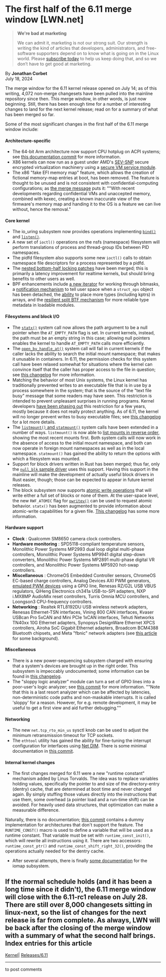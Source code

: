 # The first half of the 6.11 merge window [LWN.net]

> **We're bad at marketing**
> 
> We can admit it, marketing is not our strong suit. Our strength is writing the kind of articles that developers, administrators, and free-software supporters depend on to know what is going on in the Linux world. Please [subscribe today](/Promo/nsn-bad/subscribe) to help us keep doing that, and so we don’t have to get good at marketing. 

By **Jonathan Corbet**  
July 18, 2024 

The merge window for the 6.11 kernel release opened on July 14; as of this writing, 4,072 non-merge changesets have been pulled into the mainline repository since then. This merge window, in other words, is just now beginning. Still, there has been enough time for a number of interesting changes to land for the next kernel release; read on for a summary of what has been merged so far. 

Some of the most significant changes in the first half of the 6.11 merge window include: 

#### Architecture-specific

  * The 64-bit Arm architecture now support CPU hotplug on ACPI systems; see [this documentation commit](https://git.kernel.org/linus/828ce929d1c3) for more information. 
  * X86 kernels can now run as a guest under AMD's [SEV-SNP](https://www.amd.com/en/developer/sev.html) secure encrypted virtualization machinery using a [secure VM service module](/Articles/921266/). 
  * The x86 "fake EFI memory map" feature, which allows the creation of fictional memory-map entries at boot, has been removed. The feature is thought to be unused and is not consistent with confidential-computing configurations; as [the merge message](https://git.kernel.org/linus/e55037c879a0) puts it: ""With recent developments regarding confidential VMs and unaccepted memory, combined with kexec, creating a known inaccurate view of the firmware's memory map and handing it to the OS is a feature we can live without, hence the removal."



#### Core kernel

  * The io_uring subsystem now provides operations implementing [`bind()`](https://man7.org/linux/man-pages/man2/bind.2.html) and [`listen()`](https://man7.org/linux/man-pages/man2/listen.2.html). 
  * A new set of `ioctl()` operations on the nsfs (namespace) filesystem will perform translations of process and thread-group IDs between PID namespaces. 
  * The pidfd filesystem also supports some new `ioctl()` calls to obtain namespace file descriptors for a process represented by a pidfd. 
  * The [nested bottom-half locking patches](/Articles/978189/) have been merged; this is primarily a latency improvement for realtime kernels, but should bring benefits to other users as well. 
  * BPF enhancements include [a new iterator](https://git.kernel.org/linus/4665415975b0) for working through bitmasks, a [notification mechanism](https://git.kernel.org/linus/3f8fde319524) to tell user space when a `struct_ops` object has been detached, the [ability](https://git.kernel.org/linus/49df0019f367) to place more types (including kptrs) in arrays, and the [resilient split BTF mechanism](https://git.kernel.org/linus/f6afdaf72af7) for more reliable type metadata in loadable modules. 



#### Filesystems and block I/O

  * The [`statx()`](https://man7.org/linux/man-pages/man2/statx.2.html) system call now allows the path argument to be a null pointer when the `AT_EMPTY_PATH` flag is set. In current kernels, instead, the path must be an empty string in this case; allowing null pointers enables the kernel to handle `AT_EMPTY_PATH` calls more efficiently. 
  * The [`open_by_handle_at()`](https://man7.org/linux/man-pages/man2/open_by_handle_at.2.html) system call will fail in current kernels if the caller lacks the ability to search the initial mount namespace; that makes it unusable in containers. In 6.11, the permission checks for this system call have been relaxed somewhat for situations where the kernel can convince itself that the caller has proper access to the file in question; see [this changelog](https://git.kernel.org/linus/620c266f3949) for more information. 
  * Matching the behavior of most Unix systems, the Linux kernel has traditionally prevented writes to an executable file that is in use by a process somewhere in the system; that is the source of the "text file busy" message that some readers may have seen. This restriction is intended to prevent unpleasant surprises in running programs. Kernel developers [have been phasing out](/Articles/866493/) this restriction for a few years, mostly because it does not really protect anything. As of 6.11, the kernel will no longer prevent writes to busy executable files; see [this changelog](https://git.kernel.org/linus/2a010c412853) for a lot more details. 
  * The [`listmount()` and `statmount()`](/Articles/950569/) system calls have been extended in a number of ways. `listmount()` is now able to [list mounts in reverse order](https://git.kernel.org/linus/d04bccd8c19d), showing the most recent mounts first. Both system calls will now work in the absence of access to the initial mount namespace, and both can now operate in foreign mount namespaces as well as in the local namespace. `statmount()` has gained the ability to return the options with which a filesystem was mounted. 
  * Support for block drivers written in Rust has been merged; thus far, only the [`null_blk` sample driver](https://git.kernel.org/linus/bc5b533b91ef) uses this support. Having this support in the mainline will make the development of actually useful block drivers in Rust easier, though; those can be expected to appear in future kernel releases. 
  * The block subsystem now supports [atomic write operations](/Articles/974578/) that will write either a full set of blocks or none of them. At the user-space level, the new `RWF_ATOMIC` flag for [`pwritev()`](https://man7.org/linux/man-pages/man2/readv.2.html) can be used to request atomic behavior. `statx()` has been augmented to provide information about atomic-write capabilities for a given file. [This changelog](https://git.kernel.org/linus/c34fc6f26ab8) has some more information. 



#### Hardware support

  * **Clock** : Qualcomm SM8650 camera clock controllers. 
  * **Hardware monitoring** : SPD5118-compliant temperature sensors, Monolithic Power Systems MP2993 dual loop digital multi-phase controllers, Monolithic Power Systems MP9941 digital step-down converters, Monolithic Power Systems MP2891 multi-phase digital VR controllers, and Monolithic Power Systems MP5920 hot-swap controllers. 
  * **Miscellaneous** : ChromeOS Embedded Controller sensors, ChromeOS EC-based charge controllers, Analog Devices AXI PWM generators, [emulated PWM devices](https://git.kernel.org/linus/7f61257cd6e1) using a GPIO line, Renesas RZ/G2L USB VBUS regulators, QiHeng Electronics ch341a USB-to-SPI adapters, NXP i.MX8MP AudioMix reset controllers, Turris Omnia MCU controllers, and Loongson3 CPU-frequency controllers. 
  * **Networking** : Realtek RTL8192DU USB wireless network adapters, Renesas Ethernet-TSN interfaces, Vining 800 CAN interfaces, Kvaser USBcan Pro 5xCAN and Mini PCIe 1xCAN interfaces, Tehuti Networks TN40xx 10G Ethernet adapters, Synopsys DesignWare Ethernet XPCS controllers, Airoha SoC Gigabit Ethernet adapters, Broadcom BCM4388 Bluetooth chipsets, and Meta "fbnic" network adapters (see [this article](/Articles/969383/) for some background). 



#### Miscellaneous

  * There is a new power-sequencing subsystem charged with ensuring that a system's devices are brought up in the right order. This subsystem is impeccably undocumented; some information can be found in [this changelog](https://git.kernel.org/linus/e763c9ec71dd). 
  * The "sloppy logic analyzer" module can turn a set of GPIO lines into a poor-user's logic analyzer; see [this commit](https://git.kernel.org/linus/7828b7bbbf20) for more information. ""Note that this is a last resort analyzer which can be affected by latencies, non-deterministic code paths and non-maskable interrupts. It is called 'sloppy' for a reason. However, for e.g. remote development, it may be useful to get a first view and aid further debugging."" 



#### Networking

  * The new `net.tcp_rto_min_us` sysctl knob can be used to adjust the minimum retransmission timeout for TCP sockets. 
  * The `ethtool` utility has gained the ability for fine-tuning the interrupt configuration for interfaces using [Net DIM](https://www.kernel.org/doc/html/latest/networking/net_dim.html). There is some minimal documentation in [this commit](https://git.kernel.org/linus/f750dfe825b9). 



#### Internal kernel changes

  * The first changes merged for 6.11 were a new "runtime constant" mechanism added by Linus Torvalds. The idea was to replace variables holding values, specifically the pointer to and size of the directory-entry (dentry) cache, that are determined at boot time and never changed again. By simply stuffing those values directly into the instructions that use them, some overhead (a pointer load and a run-time shift) can be avoided. For heavily used data structures, that optimization can make a measurable difference. 

Naturally, there is no documentation; [this commit](https://git.kernel.org/linus/e78298556ee5) contains a dummy implementation for architectures that don't support the feature. The `RUNTIME_CONST()` macro is used to define a variable that will be used as a runtime constant. That variable must be set with `runtime_const_init()`, which will rewrite all instructions using it. There are two accessors: `runtime_const_ptr()` and `runtime_const_shift_right_32()`, providing the operations actually needed for the dentry cache. 
  * After several attempts, there is finally [some documentation](https://git.kernel.org/linus/a7ca193bc9b6) for the iomap subsystem. 




If the normal schedule holds (and it has been a long time since it didn't), the 6.11 merge window will close with the 6.11-rc1 release on July 28. There are still over 8,000 changesets sitting in linux-next, so the list of changes for the next release is far from complete. As always, LWN will be back after the closing of the merge window with a summary of what the second half brings.  
Index entries for this article  
---  
[Kernel](/Kernel/Index)| [Releases/6.11](/Kernel/Index#Releases-6.11)  
  


* * *

to post comments 
